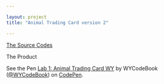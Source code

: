 ```yaml
---

layout: project
title: "Animal Trading Card version 2"

---
```


[The Source Codes](https://github.com/WYCodeBook/GoogleFrontEnd-Phase2-Lab1-Animal-Trading-Card-WY)

The Product


<p data-height="446" data-theme-id="dark" data-slug-hash="GdyJKJ" data-default-tab="html,result" data-user="WYCodeBook" data-pen-title="Lab 1: Animal Trading Card WY" class="codepen">See the Pen <a href="https://codepen.io/WYCodeBook/pen/GdyJKJ/">Lab 1: Animal Trading Card WY</a> by WYCodeBook (<a href="https://codepen.io/WYCodeBook">@WYCodeBook</a>) on <a href="https://codepen.io">CodePen</a>.</p>
<script async src="https://static.codepen.io/assets/embed/ei.js"></script>
